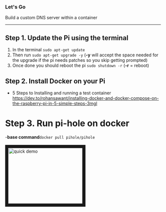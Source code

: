 <h3>Let's Go</h3>
<p>Build a custom DNS server within a container</p>

---

## Step 1. Update the Pi using the terminal
  1. In the terminal ```sudo apt-get update```
  2. Then run ```sudo apt-get upgrade -y``` (__-y__ will accept the space needed for the upgrade if the pi needs patches so you skip getting prompted)
  3. Once done you should reboot the pi ```sudo shutdown -r```  (__-r__ = reboot)
  
## Step 2. Install Docker on your Pi 
 - 5 Steps to Installing and running a test container https://dev.to/rohansawant/installing-docker-and-docker-compose-on-the-raspberry-pi-in-5-simple-steps-3mgl 
  
 # Step 3. Run pi-hole on docker
  -__base command__```docker pull pihole/pihole``` 
  <br /> <br />
 <a href="http://www.youtube.com/watch?feature=player_embedded&v=HT4Eu57kZt0
" target="_blank"><img src="http://img.youtube.com/vi/HT4Eu57kZt0/0.jpg" 
alt="quick demo" width="240" height="180" border="10" /></a>
 
 
